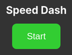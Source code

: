 <!DOCTYPE html>
<html lang="de">
<head>
  <meta charset="UTF-8" />
  <meta name="viewport" content="width=device-width, initial-scale=1.0" />
  <title>Speed Dash</title>
  <style>
    html, body {
      margin: 0;
      padding: 0;
      overflow: hidden;
    }
    canvas {
      display: block;
      background: #555;
    }
    #ui {
      position: absolute;
      top: 0;
      left: 0;
      width: 100%;
      padding: 10px;
      color: white;
      font-family: sans-serif;
      background: rgba(0,0,0,0.3);
      z-index: 2;
      display: flex;
      justify-content: space-between;
    }
    #touchControls {
      position: absolute;
      bottom: 20px;
      width: 100%;
      display: flex;
      justify-content: space-between;
      padding: 0 40px;
      z-index: 2;
    }
    .controlBtn {
      width: 60px;
      height: 60px;
      font-size: 30px;
      background: rgba(255,255,255,0.3);
      border: none;
      border-radius: 10px;
      color: white;
    }
    #startScreen {
      position: absolute;
      top: 0;
      left: 0;
      width: 100%;
      height: 100%;
      background: #333;
      display: flex;
      justify-content: center;
      align-items: center;
      flex-direction: column;
      z-index: 3;
    }
    #startButton {
      padding: 20px 40px;
      font-size: 24px;
      border: none;
      background: limegreen;
      color: white;
      border-radius: 12px;
      cursor: pointer;
    }
  </style>
</head>
<body>
<div id="ui">
  <div id="scoreboard">❤️❤️❤️ | Score: 0 | Highscore: 0</div>
</div>
<div id="startScreen">
  <h1 style="color:white;">Speed Dash</h1>
  <button id="startButton">Start</button>
</div>
<canvas id="gameCanvas"></canvas>
<div id="touchControls">
  <button class="controlBtn" id="leftBtn">⬅️</button>
  <button class="controlBtn" id="rightBtn">➡️</button>
</div>
<script>
  const canvas = document.getElementById("gameCanvas");
  const ctx = canvas.getContext("2d");
  let width = window.innerWidth;
  let height = window.innerHeight;
  canvas.width = width;
  canvas.height = height;

  let car = { x: width / 2 - 25, y: height - 120, width: 50, height: 80, speed: 5 };
  let leftPressed = false;
  let rightPressed = false;
  let hearts = 3;
  let score = 0;
  let highscore = 0;
  let obstacles = [];
  let powerUps = [];
  let gameSpeed = 2;
  let running = false;

  const scoreboard = document.getElementById("scoreboard");
  const startScreen = document.getElementById("startScreen");
  const startButton = document.getElementById("startButton");

  startButton.addEventListener("click", () => {
    startScreen.style.display = "none";
    resetGame();
    running = true;
    requestAnimationFrame(update);
  });

  document.getElementById("leftBtn").addEventListener("touchstart", () => leftPressed = true);
  document.getElementById("leftBtn").addEventListener("touchend", () => leftPressed = false);
  document.getElementById("rightBtn").addEventListener("touchstart", () => rightPressed = true);
  document.getElementById("rightBtn").addEventListener("touchend", () => rightPressed = false);

  window.addEventListener("keydown", e => {
    if (e.key === "ArrowLeft") {
      e.preventDefault();
      leftPressed = true;
    }
    if (e.key === "ArrowRight") {
      e.preventDefault();
      rightPressed = true;
    }
  });
  window.addEventListener("keyup", e => {
    if (e.key === "ArrowLeft") leftPressed = false;
    if (e.key === "ArrowRight") rightPressed = false;
  });

  function resetGame() {
    car.x = width / 2 - 25;
    score = 0;
    hearts = 3;
    obstacles = [];
    powerUps = [];
    gameSpeed = 2;
  }

  function spawnObstacle() {
    const size = 40;
    const x = Math.random() * (width - size);
    obstacles.push({ x, y: -size, size });
  }

  function spawnHeart() {
    powerUps.push({ x: Math.random() * (width - 30), y: -30, type: "heart" });
  }

  function update() {
    if (!running) return;
    ctx.clearRect(0, 0, width, height);

    if (Math.random() < 0.02) spawnObstacle();
    if (Math.random() < 0.005) spawnHeart();

    if (leftPressed) car.x -= car.speed;
    if (rightPressed) car.x += car.speed;

    car.x = Math.max(0, Math.min(car.x, width - car.width));

    // Draw car
    ctx.fillStyle = "red";
    ctx.fillRect(car.x, car.y, car.width, car.height);
    ctx.fillStyle = "black";
    ctx.beginPath();
    ctx.arc(car.x + 10, car.y + car.height, 8, 0, Math.PI * 2);
    ctx.arc(car.x + car.width - 10, car.y + car.height, 8, 0, Math.PI * 2);
    ctx.fill();

    // Draw obstacles
    for (let obs of obstacles) {
      obs.y += gameSpeed;
      ctx.beginPath();
      ctx.fillStyle = "black";
      ctx.arc(obs.x, obs.y, obs.size / 2, 0, Math.PI * 2);
      ctx.fill();

      if (
        obs.y + obs.size > car.y &&
        obs.y < car.y + car.height &&
        obs.x + obs.size > car.x &&
        obs.x < car.x + car.width
      ) {
        navigator.vibrate?.(200);
        hearts--;
        obstacles.splice(obstacles.indexOf(obs), 1);
      }
    }

    // Draw powerUps
    for (let p of powerUps) {
      p.y += gameSpeed;
      if (p.type === "heart") {
        ctx.fillStyle = "green";
        ctx.beginPath();
        ctx.arc(p.x, p.y, 15, 0, Math.PI * 2);
        ctx.fill();

        if (
          p.y + 30 > car.y &&
          p.y < car.y + car.height &&
          p.x + 30 > car.x &&
          p.x < car.x + car.width
        ) {
          hearts++;
          powerUps.splice(powerUps.indexOf(p), 1);
        }
      }
    }

    score++;
    gameSpeed += 0.0005;
    if (score > highscore) highscore = score;

    scoreboard.innerText = `${"❤️".repeat(hearts)} | Score: ${score} | Highscore: ${highscore}`;

    if (hearts <= 0) {
      running = false;
      alert("Game Over! Dein Score: " + score);
      startScreen.style.display = "flex";
    } else {
      requestAnimationFrame(update);
    }
  }
</script>
</body>
</html>
